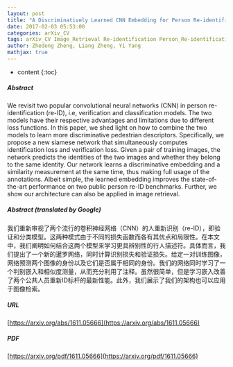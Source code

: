 ```yaml
---
layout: post
title: "A Discriminatively Learned CNN Embedding for Person Re-identification"
date: 2017-02-03 05:53:00
categories: arXiv_CV
tags: arXiv_CV Image_Retrieval Re-identification Person_Re-identification Embedding CNN Classification
author: Zhedong Zheng, Liang Zheng, Yi Yang
mathjax: true
---
```


* content
{:toc}

##### Abstract
We revisit two popular convolutional neural networks (CNN) in person re-identification (re-ID), i.e, verification and classification models. The two models have their respective advantages and limitations due to different loss functions. In this paper, we shed light on how to combine the two models to learn more discriminative pedestrian descriptors. Specifically, we propose a new siamese network that simultaneously computes identification loss and verification loss. Given a pair of training images, the network predicts the identities of the two images and whether they belong to the same identity. Our network learns a discriminative embedding and a similarity measurement at the same time, thus making full usage of the annotations. Albeit simple, the learned embedding improves the state-of-the-art performance on two public person re-ID benchmarks. Further, we show our architecture can also be applied in image retrieval.

##### Abstract (translated by Google)
我们重新审视了两个流行的卷积神经网络（CNN）的人重新识别（re-ID），即验证和分类模型。这两种模式由于不同的损失函数而各有其优点和局限性。在本文中，我们阐明如何结合这两个模型来学习更具辨别性的行人描述符。具体而言，我们提出了一个新的暹罗网络，同时计算识别损失和验证损失。给定一对训练图像，网络预测两个图像的身份以及它们是否属于相同的身份。我们的网络同时学习了一个判别嵌入和相似度测量，从而充分利用了注释。虽然很简单，但是学习嵌入改善了两个公共人员重新ID标杆的最新性能。此外，我们展示了我们的架构也可以应用于图像检索。

##### URL
[https://arxiv.org/abs/1611.05666](https://arxiv.org/abs/1611.05666)

##### PDF
[https://arxiv.org/pdf/1611.05666](https://arxiv.org/pdf/1611.05666)

